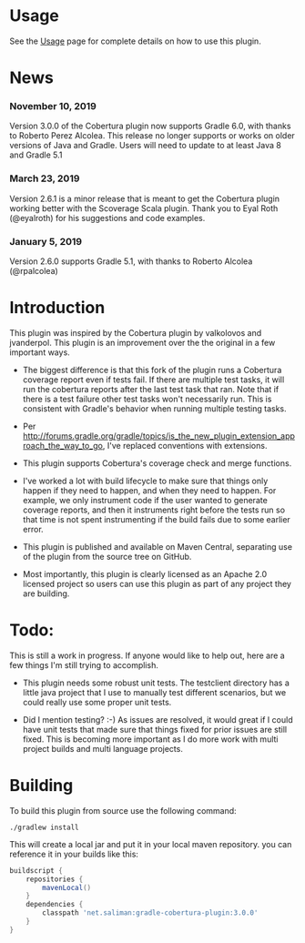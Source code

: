 Usage
=====
See the [Usage](http://github.com/stevesaliman/gradle-cobertura-plugin/blob/master/usage.md)
page for complete details on how to use this plugin.

News
====
### November 10, 2019
Version 3.0.0 of the Cobertura plugin now supports Gradle 6.0, with thanks to
Roberto Perez Alcolea.  This release no longer supports or works on older 
versions of Java and Gradle.  Users will need to update to at least Java 8 and
Gradle 5.1

### March 23, 2019
Version 2.6.1 is a minor release that is meant to get the Cobertura plugin 
working better with the Scoverage Scala plugin.  Thank you to Eyal Roth
(@eyalroth) for his suggestions and code examples.

### January 5, 2019
Version 2.6.0 supports Gradle 5.1, with thanks to Roberto Alcolea (@rpalcolea)

Introduction
============

This plugin was inspired by the Cobertura plugin by valkolovos and jvanderpol.
This plugin is an improvement over the the original in a few important ways.

- The biggest difference is that this fork of the plugin runs a Cobertura 
coverage report even if tests fail.  If there are multiple test tasks, it will
run the cobertura reports after the last test task that ran. Note that if
there is a test failure other test tasks won't necessarily run.  This is
consistent with Gradle's behavior when running multiple testing tasks.

- Per http://forums.gradle.org/gradle/topics/is_the_new_plugin_extension_approach_the_way_to_go,
I've replaced conventions with extensions.

- This plugin supports Cobertura's coverage check and merge functions.

- I've worked a lot with build lifecycle to make sure that things only happen
if they need to happen, and when they need to happen.  For example, we only
instrument code if the user wanted to generate coverage reports, and then it
instruments right before the tests run so that time is not spent instrumenting
if the build fails due to some earlier error.

- This plugin is published and available on Maven Central, separating use of
the plugin from the source tree on GitHub.

- Most importantly, this plugin is clearly licensed as an Apache 2.0 licensed
project so users can use this plugin as part of any project they are building.

Todo:
=====

This is still a work in progress.  If anyone would like to help out, here are a
few things I'm still trying to accomplish.

- This plugin needs some robust unit tests.  The testclient directory has a
little java project that I use to manually test different scenarios, but we
could really use some proper unit tests.

- Did I mention testing? :-)  As issues are resolved, it would great if I could
have unit tests that made sure that things fixed for prior issues are still
fixed.  This is becoming more important as I do more work with multi project
builds and multi language projects.

Building
========
To build this plugin from source use the following command:

```
./gradlew install
```

This will create a local jar and put it in your local maven repository. you can
reference it in your builds like this:

```groovy
buildscript {
	repositories {
		mavenLocal()
	}
	dependencies {
		classpath 'net.saliman:gradle-cobertura-plugin:3.0.0'
	}
}
```
